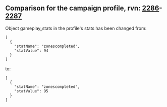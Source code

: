 ## Comparison for the campaign profile, rvn: [2286](https://github.com/PRO100KatYT/FortniteProfileRevisions/tree/main/profiles/campaign/2286%20campaign.json)-[2287](https://github.com/PRO100KatYT/FortniteProfileRevisions/tree/main/profiles/campaign/2287%20campaign.json)

Object gameplay_stats in the profile's stats has been changed from:

```
[
  {
    "statName": "zonescompleted",
    "statValue": 94
  }
]
```

to:

```
[
  {
    "statName": "zonescompleted",
    "statValue": 95
  }
]
```

<br><br>
